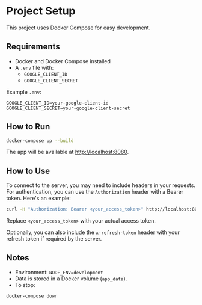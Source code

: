 # Project Setup

This project uses Docker Compose for easy development.

## Requirements

- Docker and Docker Compose installed
- A `.env` file with:
    - `GOOGLE_CLIENT_ID`
    - `GOOGLE_CLIENT_SECRET`

Example `.env`:

```
GOOGLE_CLIENT_ID=your-google-client-id
GOOGLE_CLIENT_SECRET=your-google-client-secret
```

## How to Run

```bash
docker-compose up --build
```

The app will be available at [http://localhost:8080](http://localhost:8080).

## How to Use

To connect to the server, you may need to include headers in your requests. For authentication, you can use the `Authorization` header with a Bearer token. Here's an example:

```bash
curl -H "Authorization: Bearer <your_access_token>" http://localhost:8080/api/resource
```

Replace `<your_access_token>` with your actual access token.

Optionally, you can also include the `x-refresh-token` header with your refresh token if required by the server.

## Notes

- Environment: `NODE_ENV=development`
- Data is stored in a Docker volume (`app_data`).
- To stop:

```bash
docker-compose down
```
